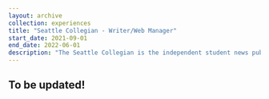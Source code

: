```yaml
---
layout: archive
collection: experiences
title: "Seattle Collegian - Writer/Web Manager"
start_date: 2021-09-01
end_date: 2022-06-01
description: "The Seattle Collegian is the independent student news publication of Seattle Central College. Founded in 2018, Seattle Collegian follow a long tradition of student journalism on Capitol Hill, beginning with The City Collegian in 1966."
---
```


## To be updated!